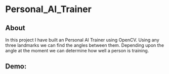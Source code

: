 # Personal_AI_Trainer

## About

In this project I have built an Personal AI Trainer using OpenCV. Using any three landmarks we can find the angles between them. Depending upon the angle at the moment we can determine how well a person is training.

## Demo:
